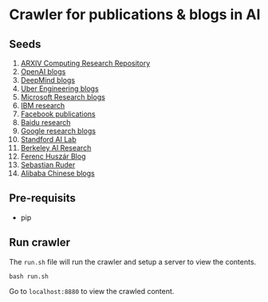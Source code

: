 # Crawler for publications & blogs in AI

## Seeds
1. [ARXIV Computing Research Repository](https://arxiv.org/corr/home)
2. [OpenAI blogs](https://blog.openai.com/)
3. [DeepMind blogs](https://deepmind.com/blog/)
4. [Uber Engineering blogs](https://eng.uber.com/tag/uber-ai-labs/)
5. [Microsoft Research blogs](https://www.microsoft.com/en-us/research/lab/microsoft-research-ai/)
6. [IBM research](http://www.research.ibm.com/ai/#)
7. [Facebook publications](https://research.fb.com/publications/)
8. [Baidu research](http://research.baidu.com/Publications)
9. [Google research blogs](https://ai.googleblog.com/)
10. [Standford AI Lab](http://ai.stanford.edu/blog/)
11. [Berkeley AI Research](https://bair.berkeley.edu/)
12. [Ferenc Huszár Blog](https://www.inference.vc/)
13. [Sebastian Ruder](http://newsletter.ruder.io/)
14. [Alibaba Chinese blogs](https://102.alibaba.com/tech/list/?cid=24)

## Pre-requisits

- pip

## Run crawler

The `run.sh` file will run the crawler and setup a server to view the contents.

```
bash run.sh
```

Go to `localhost:8880` to view the crawled content.
